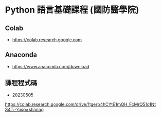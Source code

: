 # Python 語言基礎課程 (國防醫學院)

## Colab
- https://colab.research.google.com

## Anaconda 
- https://www.anaconda.com/download

## 課程程式碼

- 20230505

https://colab.research.google.com/drive/1tgerb4hCYtE1mQH_FcMrQ51o1NtS4Ti-?usp=sharing
